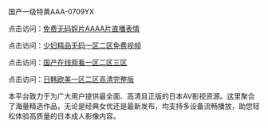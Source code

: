 国产一级特黄AAA-0709YX

点击访问：<a href="https://heiliaozj3tjd.pages.dev">免费无码婬片AAAA片直播表情</a>

点击访问：<a href="https://heiliaoe8ajia.pages.dev">少妇精品无码一区二区免费视频</a>

点击访问：<a href="https://heiliaoxqkkct.pages.dev">国产在线观看一区二区三区</a>

点击访问：<a href="https://heiliaoxwd5i8.pages.dev">日韩欧美一区二区高清完整版</a>

本平台致力于为广大用户提供最全面、高清且正版的日本AV影视资源。这里聚合了海量精选作品，无论是经典女优还是最新发布，均支持多设备流畅播放，助您轻松体验高质量的日本成人影像内容。

<span style="display:none;">[Canonical link](https://github.com/tam20250709/so41 ）</span>
